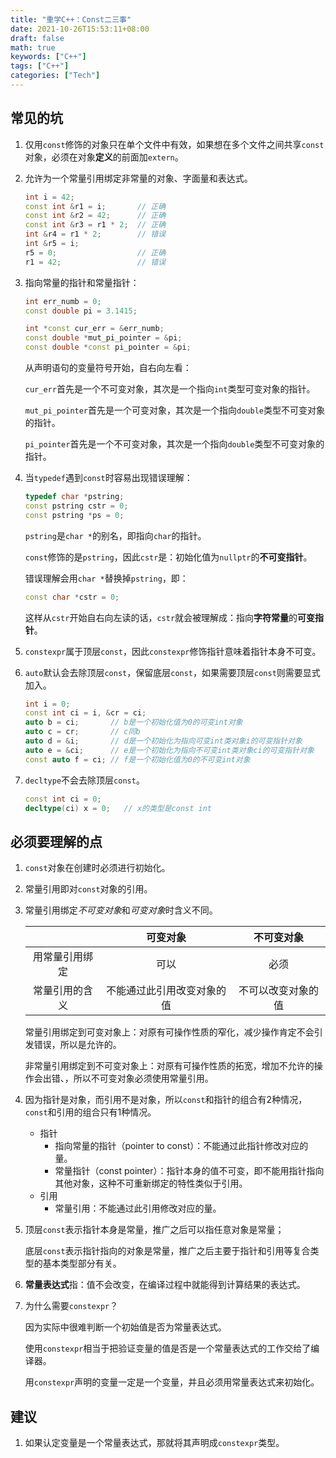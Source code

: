 ```yaml
---
title: "重学C++：Const二三事"
date: 2021-10-26T15:53:11+08:00
draft: false
math: true
keywords: ["C++"]
tags: ["C++"]
categories: ["Tech"]
---
```


## 常见的坑

1. 仅用`const`修饰的对象只在单个文件中有效，如果想在多个文件之间共享`const`对象，必须在对象**定义**的前面加`extern`。

2. 允许为一个常量引用绑定非常量的对象、字面量和表达式。

   ```C++
   int i = 42;
   const int &r1 = i;       // 正确
   const int &r2 = 42;      // 正确
   const int &r3 = r1 * 2;  // 正确
   int &r4 = r1 * 2;        // 错误
   int &r5 = i;
   r5 = 0;                  // 正确
   r1 = 42;                 // 错误
   ```

3. 指向常量的指针和常量指针：

   ```C++
   int err_numb = 0;
   const double pi = 3.1415;
   
   int *const cur_err = &err_numb;
   const double *mut_pi_pointer = &pi;
   const double *const pi_pointer = &pi;
   ```

   从声明语句的变量符号开始，自右向左看：

   `cur_err`首先是一个不可变对象，其次是一个指向`int`类型可变对象的指针。

   `mut_pi_pointer`首先是一个可变对象，其次是一个指向`double`类型不可变对象的指针。

   `pi_pointer`首先是一个不可变对象，其次是一个指向`double`类型不可变对象的指针。
   
4. 当`typedef`遇到`const`时容易出现错误理解：

   ```C++
   typedef char *pstring;
   const pstring cstr = 0;
   const pstring *ps = 0;
   ```

   `pstring`是`char *`的别名，即指向`char`的指针。

   `const`修饰的是`pstring`，因此`cstr`是：初始化值为`nullptr`的**不可变指针**。

   错误理解会用`char *`替换掉`pstring`，即：

   ```c++
   const char *cstr = 0;
   ```

   这样从`cstr`开始自右向左读的话，`cstr`就会被理解成：指向**字符常量**的**可变指针**。

5. `constexpr`属于顶层`const`，因此`constexpr`修饰指针意味着指针本身不可变。

6. `auto`默认会去除顶层`const`，保留底层`const`，如果需要顶层`const`则需要显式加入。

   ```C++
   int i = 0;
   const int ci = i, &cr = ci;
   auto b = ci;       // b是一个初始化值为0的可变int对象 
   auto c = cr;       // c同b
   auto d = &i;       // d是一个初始化为指向可变int类对象i的可变指针对象
   auto e = &ci;      // e是一个初始化为指向不可变int类对象ci的可变指针对象
   const auto f = ci; // f是一个初始化值为0的不可变int对象
   ```

7. `decltype`不会去除顶层`const`。

   ```C++
   const int ci = 0;
   decltype(ci) x = 0;   // x的类型是const int
   ```

## 必须要理解的点

1. `const`对象在创建时必须进行初始化。

2. 常量引用即对`const`对象的引用。

3. 常量引用绑定*不可变对象*和*可变对象*时含义不同。

   |                |          可变对象          |     不可变对象     |
   | :------------: | :------------------------: | :----------------: |
   | 用常量引用绑定 |            可以            |        必须        |
   | 常量引用的含义 | 不能通过此引用改变对象的值 | 不可以改变对象的值 |

   常量引用绑定到可变对象上：对原有可操作性质的窄化，减少操作肯定不会引发错误，所以是允许的。

   非常量引用绑定到不可变对象上：对原有可操作性质的拓宽，增加不允许的操作会出错、，所以不可变对象必须使用常量引用。

4. 因为指针是对象，而引用不是对象，所以`const`和指针的组合有2种情况，`const`和引用的组合只有1种情况。

   + 指针
     + 指向常量的指针（pointer to const）：不能通过此指针修改对应的量。
     + 常量指针（const pointer）：指针本身的值不可变，即不能用指针指向其他对象，这种不可重新绑定的特性类似于引用。
   + 引用
     + 常量引用：不能通过此引用修改对应的量。
   
5. 顶层`const`表示指针本身是常量，推广之后可以指任意对象是常量；

   底层`const`表示指针指向的对象是常量，推广之后主要于指针和引用等复合类型的基本类型部分有关。

6. **常量表达式**指：值不会改变，在编译过程中就能得到计算结果的表达式。

7. 为什么需要`constexpr`？

   因为实际中很难判断一个初始值是否为常量表达式。

   使用`constexpr`相当于把验证变量的值是否是一个常量表达式的工作交给了编译器。

   用`constexpr`声明的变量一定是一个变量，并且必须用常量表达式来初始化。

## 建议

1. 如果认定变量是一个常量表达式，那就将其声明成`constexpr`类型。
